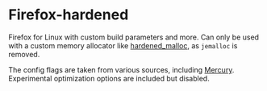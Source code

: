 # Firefox-hardened
Firefox for Linux with custom build parameters and more. Can only be used with a custom memory allocator like [hardened_malloc](github.com/grapheneos/hardened_malloc), as `jemalloc` is removed.

The config flags are taken from various sources, including [Mercury](https://github.com/Alex313031/Mercury). Experimental optimization options are included but disabled.
